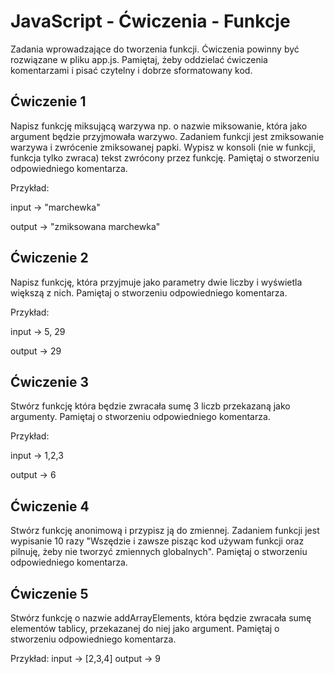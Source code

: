 # JavaScript - Ćwiczenia - Funkcje

Zadania wprowadzające do tworzenia funkcji. 
Ćwiczenia powinny być rozwiązane w pliku app.js. 
Pamiętaj, żeby oddzielać ćwiczenia komentarzami i pisać czytelny i dobrze sformatowany kod. 


## Ćwiczenie 1
Napisz funkcję miksującą warzywa np. o nazwie miksowanie, która jako argument będzie przyjmowała warzywo.
Zadaniem funkcji jest zmiksowanie warzywa i zwrócenie zmiksowanej papki. Wypisz w konsoli (nie w funkcji, funkcja tylko zwraca)
tekst zwrócony przez funkcję.
Pamiętaj o stworzeniu odpowiedniego komentarza.

Przykład:

input -> "marchewka"

output -> "zmiksowana marchewka"


## Ćwiczenie 2
Napisz funkcję, która przyjmuje jako parametry dwie liczby i wyświetla większą z nich.
Pamiętaj o stworzeniu odpowiedniego komentarza.

Przykład:

input -> 5, 29

output -> 29

## Ćwiczenie 3
Stwórz funkcję która będzie zwracała sumę 3 liczb przekazaną jako argumenty.
Pamiętaj o stworzeniu odpowiedniego komentarza.

Przykład:

input -> 1,2,3

output -> 6

## Ćwiczenie 4
Stwórz funkcję anonimową i przypisz ją do zmiennej. Zadaniem funkcji jest wypisanie 10 razy 
"Wszędzie i zawsze pisząc kod używam funkcji oraz pilnuję, żeby nie tworzyć zmiennych globalnych".
Pamiętaj o stworzeniu odpowiedniego komentarza.




## Ćwiczenie 5
Stwórz funkcję o nazwie addArrayElements, która będzie zwracała sumę elementów  tablicy, przekazanej do niej  jako argument. Pamiętaj o stworzeniu odpowiedniego komentarza.

Przykład:
input -> [2,3,4]
output -> 9



